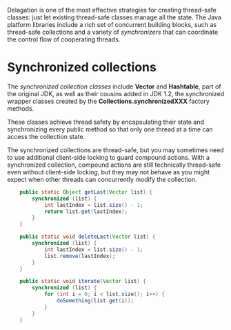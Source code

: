 Delagation is one of the most effective strategies for creating thread-safe classes: just let existing thread-safe classes manage all the state. The Java platform libraries include a rich set of concurrent building blocks, such as thread-safe collections and a variety of *synchronizers* that can coordinate the control flow of cooperating threads.

# Synchronized collections
The *synchronized collection classes* include **Vector** and **Hashtable**, part of the original JDK, as well as their cousins added in JDK 1.2, the synchronized wrapper classes created by the **Collections.synchronizedXXX** factory methods.

These classes achieve thread safety by encapsulating their state and synchronizing every public method so that only one thread at a time can access the collection state.

The synchronized collections are thread-safe, but you may sometimes need to use additional client-side locking to guard compound actions. With a synchronized collection, compound actions are still technically thread-safe even without client-side locking, but they may not behave as you might expect when other threads can concurrently modify the collection.

```java
	public static Object getLast(Vector list) {
		synchronized (list) {
			int lastIndex = list.size() - 1;
			return list.get(lastIndex);
		}
	}

	public static void deleteLast(Vector list) {
		synchronized (list) {
			int lastIndex = list.size() - 1;
			list.remove(lastIndex);
		}
	}

	public static void iterate(Vector list) {
		synchronized (list) {
			for (int i = 0; i < list.size(); i++) {
				doSomething(list.get(i));
			}
		}
	}
```

